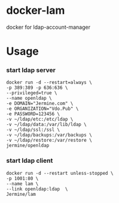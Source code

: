 # docker-lam
docker for ldap-account-manager

# Usage 

### start ldap server 
```
docker run -d --restart=always \
-p 389:389 -p 636:636 \
--privileged=true \
--name openldap \
-e DOMAIN="Jermine.com" \
-e ORGANIZATION="Vdo.Pub" \
-e PASSWORD=123456 \
-v ~/ldap/etc:/etc/ldap \
-v ~/ldap/data:/var/lib/ldap \
-v ~/ldap/ssl:/ssl \
-v ~/ldap/backups:/var/backups \
-v ~/ldap/restore:/var/restore \
jermine/openldap
```

### start ldap client

```
docker run -d --restart unless-stopped \
-p 1001:80 \
--name lam \
--link openldap:ldap  \
Jermine/lam
```

